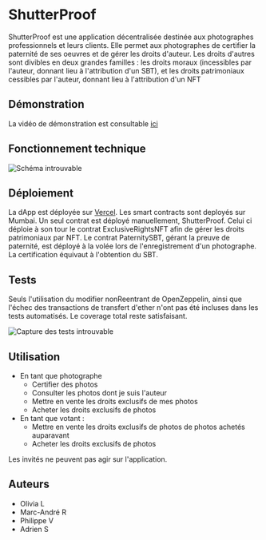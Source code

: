 # ShutterProof

ShutterProof est une application décentralisée destinée aux photographes professionnels et leurs clients. Elle permet aux photographes de certifier la paternité de ses oeuvres et de gérer les droits d'auteur. Les droits d'autres sont divibles en deux grandes familles : les droits moraux (incessibles par l'auteur, donnant lieu à l'attribution d'un SBT), et les droits patrimoniaux cessibles par l'auteur, donnant lieu à l'attribution d'un NFT

## Démonstration

La vidéo de démonstration est consultable [ici](https://e.pcloud.link/publink/show?code=XZOpPSZpGhi2PWGX7Q3A7KFfKXSFY7JnSV0)

## Fonctionnement technique

![Schéma introuvable](https://ipfs.io/ipfs/QmcBECQvktGDByfSZEg8BgPjooBZotuV5Lxzq5y9ETcwbt)

## Déploiement
La dApp est déployée sur [Vercel](https://shutterproof.vercel.app/). Les smart contracts sont deployés sur Mumbai. Un seul contrat est déployé manuellement, ShutterProof. Celui ci déploie à son tour le contrat ExclusiveRightsNFT afin de gérer les droits patrimoniaux par NFT. Le contrat PaternitySBT, gérant la preuve de paternité, est déployé à la volée lors de l'enregistrement d'un photographe. La certification équivaut à l'obtention du SBT.

## Tests

Seuls l'utilisation du modifier nonReentrant de OpenZeppelin, ainsi que l'échec des transactions de transfert d'ether n'ont pas été incluses dans les tests automatisés. Le coverage total reste satisfaisant.

![Capture des tests introuvable](https://ipfs.io/ipfs/QmdpwaoYyg2uw5TzCXAc6Fw4BFzs549QsumXDPZNFJRPYc)

## Utilisation

- En tant que photographe
  - Certifier des photos
  - Consulter les photos dont je suis l'auteur
  - Mettre en vente les droits exclusifs de mes photos
  - Acheter les droits exclusifs de photos
- En tant que votant :
  - Mettre en vente les droits exclusifs de photos de photos achetés auparavant
  - Acheter les droits exclusifs de photos
  
Les invités ne peuvent pas agir sur l'application.

## Auteurs
- Olivia L
- Marc-André R
- Philippe V
- Adrien S
